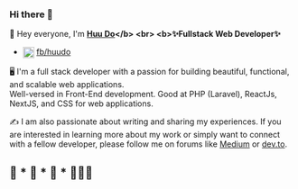 ### Hi there 👋

👋 Hey everyone, I'm <b>[Huu Do]([[https://bunhere.com](https://www.facebook.com/huu2021/)])</b> <br>
<b>✨Fullstack Web Developer✨</b>
- <img align="center" src="./images/icon/linkedin.png" title = "Twitter" alt="" height="20" /> [fb/huudo](https://www.facebook.com/huu2021/) 


🖥️ I'm a full stack developer with a passion for building beautiful, functional, and scalable web applications. <br>
Well-versed in Front-End development. Good at PHP (Laravel), ReactJs, NextJS, and CSS for web applications.

✍️ I am also passionate about writing and sharing my experiences. If you are interested in learning more about my work or simply want to connect with a fellow developer, please follow me on forums like [Medium](https://medium.com/@emma.ngo1110) or [dev.to](https://dev.to/loanngo99).



🚀 * 🚀 * 🚀 * 👩🏻‍🚀
-
